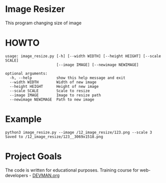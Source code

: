 # Image Resizer

This program changing size of image

# HOWTO
```
usage: image_resize.py [-h] [--width WIDTH] [--height HEIGHT] [--scale SCALE]
                       [--image IMAGE] [--newimage NEWIMAGE]

optional arguments:
  -h, --help           show this help message and exit
  --width WIDTH        Width of new image
  --height HEIGHT      Height of new image
  --scale SCALE        Scale to resize
  --image IMAGE        Image to resize path
  --newimage NEWIMAGE  Path to new image
```

# Example

```
python3 image_resize.py --image /12_image_resize/123.png --scale 3
Saved to /12_image_resize/123__3069x1518.png
```

# Project Goals

The code is written for educational purposes. Training course for web-developers - [DEVMAN.org](https://devman.org)

